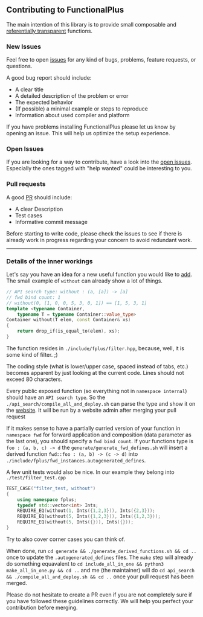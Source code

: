 ## Contributing to FunctionalPlus

The main intention of this library is to provide small composable and [referentially transparent](https://en.wikipedia.org/wiki/Referential_transparency) functions.


### New Issues

Feel free to open [issues](https://github.com/Dobiasd/FunctionalPlus/issues) for any kind of bugs, problems, feature requests, or questions.

A good bug report should include:

- A clear title
- A detailed description of the problem or error
- The expected behavior
- (If possible) a minimal example or steps to reproduce
- Information about used compiler and platform

If you have problems installing FunctionalPlus please let us know by opening an issue. This will help us optimize the setup experience.


### Open Issues

If you are looking for a way to contribute, have a look into the [open issues](https://github.com/Dobiasd/FunctionalPlus/issues). Especially the ones tagged with "help wanted" could be interesting to you.


### Pull requests

A good [PR](https://github.com/Dobiasd/FunctionalPlus/pulls) should include:

- A clear Description
- Test cases
- Informative commit message

Before starting to write code, please check the issues to see if there is already work in progress regarding your concern to avoid redundant work.

------------------------

### Details of the inner workings

Let's say you have an idea for a new useful function you would like to [add](https://github.com/Dobiasd/FunctionalPlus/pulls).
The small example of `without` can already show a lot of things.

```c++
// API search type: without : (a, [a]) -> [a]
// fwd bind count: 1
// without(0, [1, 0, 0, 5, 3, 0, 1]) == [1, 5, 3, 1]
template <typename Container,
    typename T = typename Container::value_type>
Container without(T elem, const Container& xs)
{
    return drop_if(is_equal_to(elem), xs);
}
```

The function resides in `./include/fplus/filter.hpp`, because, well, it is some kind of filter. ;)

The coding style (what is lower/upper case, spaced instead of tabs, etc.) becomes apparent by just looking at the current code. Lines should not exceed 80 characters.

Every public exposed function (so everything not in `namespace internal`) should have an `API search type`. So the `./api_search/compile_all_and_deploy.sh` can parse the type and show it on the [website](http://www.editgym.com/fplus-api-search/). It will be run by a website admin after merging your pull request

If it makes sense to have a partially curried version of your function in `namespace fwd` for forward application and composition (data parameter as the last one), you should specify a `fwd bind count`. If your functions type is `foo : (a, b, c) -> d` the `generate/generate_fwd_defines.sh` will insert a derived function `fwd::foo : (a, b) -> (c -> d)` into `./include/fplus/fwd_instances.autogenerated_defines`.

A few unit tests would also be nice. In our example they belong into `./test/filter_test.cpp`

```c++
TEST_CASE("filter_test, without")
{
    using namespace fplus;
    typedef std::vector<int> Ints;
    REQUIRE_EQ(without(1, Ints({1,2,3})), Ints({2,3}));
    REQUIRE_EQ(without(5, Ints({1,2,3})), Ints({1,2,3}));
    REQUIRE_EQ(without(5, Ints({})), Ints({}));
}
```

Try to also cover corner cases you can think of.

When done, run `cd generate && ./generate_derived_functions.sh && cd ..` once to update the `.autogenerated_defines` files. The `make` step will already do something equavalent to `cd include_all_in_one && python3 make_all_in_one.py && cd ..` and me (the maintainer) will do `cd api_search && ./compile_all_and_deploy.sh && cd ..` once your pull request has been merged.

Please do not hesitate to create a PR even if you are not completely sure if you have followed these guidelines correctly. We will help you perfect your contribution before merging.
